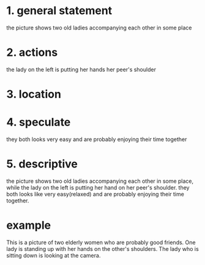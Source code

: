 # 1. general statement

the picture shows two old ladies accompanying each other in some place

# 2. actions

the lady on the left is putting her hands her peer's shoulder

# 3. location

# 4. speculate

they both looks very easy and are probably enjoying their time together

# 5. descriptive

the picture shows two old ladies accompanying each other in some place, while the lady on the left is putting her hand on her peer's shoulder.
they both looks like very easy(relaxed) and are probably enjoying their time together.

# example

This is a picture of two elderly women who are probably good friends. One lady is standing up with her hands on the other's shoulders. The lady who is sitting down is looking at the camera.
